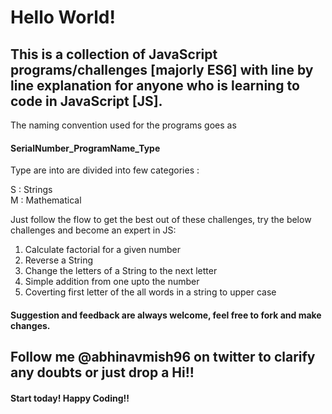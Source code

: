 # Hello World!


## This is a collection of JavaScript programs/challenges [majorly ES6] with line by line explanation for anyone who is learning to code in JavaScript [JS].


The naming convention used for the programs goes as 

#### SerialNumber_ProgramName_Type

Type are into are divided into few categories :

S : Strings <br>
M : Mathematical

Just follow the flow to get the best out of these challenges, try the below challenges and become an expert in JS:

1. Calculate factorial for a given number
2. Reverse a String
3. Change the letters of a String to the next letter
4. Simple addition from one upto the number
5. Coverting first letter of the all words in a string to upper case



#### Suggestion and feedback are always welcome, feel free to fork and make changes.


## Follow me @abhinavmish96 on twitter to clarify any doubts or just drop a Hi!!


#### Start today! Happy Coding!!